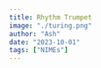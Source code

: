 ```yaml
---
title: Rhythm Trumpet
image: "./turing.png"
author: "Ash"
date: "2023-10-01"
tags: ["NIMEs"]
---
```



